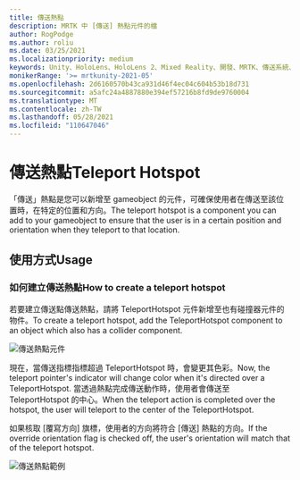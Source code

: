 ```yaml
---
title: 傳送熱點
description: MRTK 中 [傳送] 熱點元件的檔
author: RogPodge
ms.author: roliu
ms.date: 03/25/2021
ms.localizationpriority: medium
keywords: Unity、HoloLens、HoloLens 2、Mixed Reality、開發、MRTK、傳送系統、傳送熱點
monikerRange: '>= mrtkunity-2021-05'
ms.openlocfilehash: 2d6160570b43ca931d46f4ec04c604b53b18d731
ms.sourcegitcommit: a5afc24a4887880e394ef57216b8fd9de9760004
ms.translationtype: MT
ms.contentlocale: zh-TW
ms.lasthandoff: 05/28/2021
ms.locfileid: "110647046"
---
```

# <a name="teleport-hotspot"></a><span data-ttu-id="3b375-104">傳送熱點</span><span class="sxs-lookup"><span data-stu-id="3b375-104">Teleport Hotspot</span></span>

<span data-ttu-id="3b375-105">「傳送」熱點是您可以新增至 gameobject 的元件，可確保使用者在傳送至該位置時，在特定的位置和方向。</span><span class="sxs-lookup"><span data-stu-id="3b375-105">The teleport hotspot is a component you can add to your gameobject to ensure that the user is in a certain position and orientation when they teleport to that location.</span></span>

## <a name="usage"></a><span data-ttu-id="3b375-106">使用方式</span><span class="sxs-lookup"><span data-stu-id="3b375-106">Usage</span></span>

### <a name="how-to-create-a-teleport-hotspot"></a><span data-ttu-id="3b375-107">如何建立傳送熱點</span><span class="sxs-lookup"><span data-stu-id="3b375-107">How to create a teleport hotspot</span></span>

<span data-ttu-id="3b375-108">若要建立傳送點傳送熱點，請將 TeleportHotspot 元件新增至也有碰撞器元件的物件。</span><span class="sxs-lookup"><span data-stu-id="3b375-108">To create a teleport hotspot, add the TeleportHotspot component to an object which also has a collider component.</span></span> 

![傳送熱點元件](../images/teleport/TeleportHotspotComponent.png)

<span data-ttu-id="3b375-110">現在，當傳送指標指標超過 TeleportHotspot 時，會變更其色彩。</span><span class="sxs-lookup"><span data-stu-id="3b375-110">Now, the teleport pointer's indicator will change color when it's directed over a TeleportHotspot.</span></span> <span data-ttu-id="3b375-111">當透過熱點完成傳送動作時，使用者會傳送至 TeleportHotspot 的中心。</span><span class="sxs-lookup"><span data-stu-id="3b375-111">When the teleport action is completed over the hotspot, the user will teleport to the center of the TeleportHotspot.</span></span>

<span data-ttu-id="3b375-112">如果核取 [覆寫方向] 旗標，使用者的方向將符合 [傳送] 熱點的方向。</span><span class="sxs-lookup"><span data-stu-id="3b375-112">If the override orientation flag is checked off, the user's orientation will match that of the teleport hotspot.</span></span>

![傳送熱點範例](../images/teleport/TeleportHotspotExample.gif)
